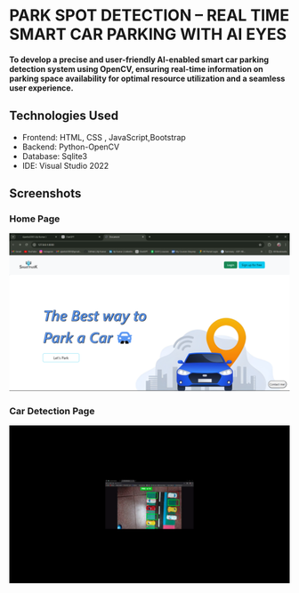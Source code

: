 # PARK SPOT DETECTION – REAL TIME SMART CAR PARKING WITH AI EYES

#### To develop a precise and user-friendly AI-enabled smart car parking detection system using OpenCV, ensuring real-time information on parking space availability for optimal resource utilization and a seamless user experience.


## Technologies Used
- Frontend:  HTML, CSS , JavaScript,Bootstrap
- Backend: Python-OpenCV
- Database: Sqlite3
- IDE: Visual Studio 2022

## Screenshots
### Home Page 
![Home Page](/screenshots/home.png)
### Car Detection Page 
![Home Page](screenshots/car.png)

